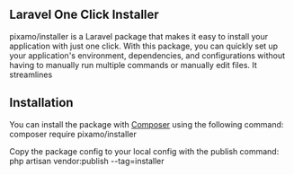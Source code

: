 ## Laravel One Click Installer 

pixamo/installer is a Laravel package that makes it easy to install your application with just one click. With this package, you can quickly set up your application's environment, dependencies, and configurations without having to manually run multiple commands or manually edit files. It streamlines

## Installation

You can install the package with [Composer](http://getcomposer.org/) using the following command:
    composer require pixamo/installer

Copy the package config to your local config with the publish command:
    php artisan vendor:publish --tag=installer
